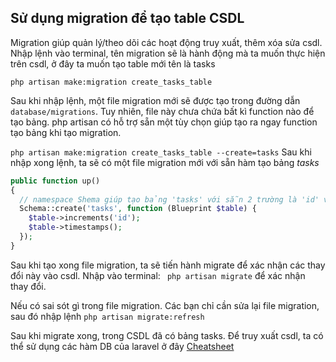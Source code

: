 ## Sử dụng migration để tạo table CSDL

Migration giúp quản lý/theo dõi các hoạt động truy xuất, thêm xóa sửa csdl.
Nhập lệnh vào terminal, tên migration sẽ là hành động mà ta muốn thực hiện trên csdl, ở đây ta muốn tạo table mới tên là tasks

`php artisan make:migration create_tasks_table`

Sau khi nhập lệnh, một file migration mới sẽ được tạo trong đường dẫn `database/migrations`. Tuy nhiên, file này chưa chứa bất kì function nào để tạo bảng. php artisan có hỗ trợ sẵn một tùy chọn giúp tạo ra ngay function tạo bảng khi tạo migration.

`php artisan make:migration create_tasks_table --create=tasks`
Sau khi nhập xong lệnh, ta sẽ có một file migration mới với sẵn hàm tạo bảng _tasks_

```php
public function up()
{
  // namespace Shema giúp tạo bảng 'tasks' với sẵn 2 trường là 'id' và 'timestamps'
  Schema::create('tasks', function (Blueprint $table) {
    $table->increments('id');
    $table->timestamps();
  });
}
```
Sau khi tạo xong file migration, ta sẽ tiến hành migrate để xác nhận các thay đổi này vào csdl.
Nhập vào terminal: ` php artisan migrate` để xác nhận thay đổi.

Nếu có sai sót gì trong file migration. Các bạn chỉ cần sửa lại file migration, sau đó nhập lệnh `php artisan migrate:refresh`

Sau khi migrate xong, trong CSDL đã có bảng tasks. Để truy xuất csdl, ta có thể sử dụng các hàm DB của laravel ở đây [Cheatsheet](http://cheats.jesse-obrien.ca/#db)